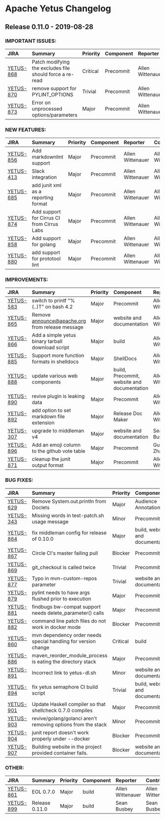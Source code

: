 
<!---
# Licensed to the Apache Software Foundation (ASF) under one
# or more contributor license agreements.  See the NOTICE file
# distributed with this work for additional information
# regarding copyright ownership.  The ASF licenses this file
# to you under the Apache License, Version 2.0 (the
# "License"); you may not use this file except in compliance
# with the License.  You may obtain a copy of the License at
#
#     http://www.apache.org/licenses/LICENSE-2.0
#
# Unless required by applicable law or agreed to in writing, software
# distributed under the License is distributed on an "AS IS" BASIS,
# WITHOUT WARRANTIES OR CONDITIONS OF ANY KIND, either express or implied.
# See the License for the specific language governing permissions and
# limitations under the License.
-->
# Apache Yetus Changelog

## Release 0.11.0 - 2019-08-28



### IMPORTANT ISSUES:

| JIRA | Summary | Priority | Component | Reporter | Contributor |
|:---- |:---- | :--- |:---- |:---- |:---- |
| [YETUS-868](https://issues.apache.org/jira/browse/YETUS-868) | Patch modifying the excludes file should force a re-read |  Critical | Precommit | Allen Wittenauer | Allen Wittenauer |
| [YETUS-870](https://issues.apache.org/jira/browse/YETUS-870) | remove support for PYLINT\_OPTIONS |  Trivial | Precommit | Allen Wittenauer | Allen Wittenauer |
| [YETUS-873](https://issues.apache.org/jira/browse/YETUS-873) | Error on unprocessed options/parameters |  Major | Precommit | Allen Wittenauer | Allen Wittenauer |


### NEW FEATURES:

| JIRA | Summary | Priority | Component | Reporter | Contributor |
|:---- |:---- | :--- |:---- |:---- |:---- |
| [YETUS-856](https://issues.apache.org/jira/browse/YETUS-856) | Add markdownlint support |  Major | Precommit | Allen Wittenauer | Allen Wittenauer |
| [YETUS-413](https://issues.apache.org/jira/browse/YETUS-413) | Slack integration |  Major | Precommit | Allen Wittenauer | Allen Wittenauer |
| [YETUS-685](https://issues.apache.org/jira/browse/YETUS-685) | add junit xml as a reporting format |  Major | Precommit | Allen Wittenauer | Allen Wittenauer |
| [YETUS-874](https://issues.apache.org/jira/browse/YETUS-874) | Add support for Cirrus CI from Cirrus Labs |  Major | Precommit | Allen Wittenauer | Allen Wittenauer |
| [YETUS-858](https://issues.apache.org/jira/browse/YETUS-858) | Add support for golang |  Major | Precommit | Allen Wittenauer | Allen Wittenauer |
| [YETUS-880](https://issues.apache.org/jira/browse/YETUS-880) | add support for prototool lint |  Major | Precommit | Allen Wittenauer | Allen Wittenauer |


### IMPROVEMENTS:

| JIRA | Summary | Priority | Component | Reporter | Contributor |
|:---- |:---- | :--- |:---- |:---- |:---- |
| [YETUS-583](https://issues.apache.org/jira/browse/YETUS-583) | switch to printf "%(..)T" on bash 4.2 |  Major | Precommit | Allen Wittenauer | Allen Wittenauer |
| [YETUS-865](https://issues.apache.org/jira/browse/YETUS-865) | Remove announce@apache.org from release message |  Major | website and documentation | Allen Wittenauer | Allen Wittenauer |
| [YETUS-866](https://issues.apache.org/jira/browse/YETUS-866) | Add a simple yetus binary tarball download script |  Major | build | Allen Wittenauer | Allen Wittenauer |
| [YETUS-885](https://issues.apache.org/jira/browse/YETUS-885) | Support more function formats in shelldocs |  Major | ShellDocs | Allen Wittenauer | Allen Wittenauer |
| [YETUS-888](https://issues.apache.org/jira/browse/YETUS-888) | update various web components |  Major | build, Precommit, website and documentation | Allen Wittenauer | Allen Wittenauer |
| [YETUS-890](https://issues.apache.org/jira/browse/YETUS-890) | revive plugin is leaking data |  Major | Precommit | Allen Wittenauer | Allen Wittenauer |
| [YETUS-892](https://issues.apache.org/jira/browse/YETUS-892) | add option to set markdown file extension |  Major | Release Doc Maker | Allen Wittenauer | Allen Wittenauer |
| [YETUS-307](https://issues.apache.org/jira/browse/YETUS-307) | upgrade to middleman v4 |  Major | website and documentation | Sean Busbey | Jack Bearden |
| [YETUS-896](https://issues.apache.org/jira/browse/YETUS-896) | Add an emoji column to the github vote table |  Major | Precommit | Guanghao Zhang | Duo Zhang |
| [YETUS-871](https://issues.apache.org/jira/browse/YETUS-871) | cleanup the junit output format |  Major | Precommit | Allen Wittenauer | Allen Wittenauer |


### BUG FIXES:

| JIRA | Summary | Priority | Component | Reporter | Contributor |
|:---- |:---- | :--- |:---- |:---- |:---- |
| [YETUS-629](https://issues.apache.org/jira/browse/YETUS-629) | Remove System.out.println from Doclets |  Major | Audience Annotations | Grant Henke | Allen Wittenauer |
| [YETUS-343](https://issues.apache.org/jira/browse/YETUS-343) | Missing words in test-patch.sh usage message |  Minor | Precommit | Andrew Wang | Allen Wittenauer |
| [YETUS-864](https://issues.apache.org/jira/browse/YETUS-864) | fix middleman config for release of 0.10.0 |  Major | build, website and documentation | Allen Wittenauer | Allen Wittenauer |
| [YETUS-867](https://issues.apache.org/jira/browse/YETUS-867) | Circle CI's master failing pull |  Blocker | Precommit | Allen Wittenauer | Allen Wittenauer |
| [YETUS-869](https://issues.apache.org/jira/browse/YETUS-869) | git\_checkout is called twice |  Trivial | Precommit | Allen Wittenauer | Allen Wittenauer |
| [YETUS-877](https://issues.apache.org/jira/browse/YETUS-877) | Typo in mvn-custom-repos parameter |  Trivial | website and documentation | Peter Somogyi | Peter Somogyi |
| [YETUS-879](https://issues.apache.org/jira/browse/YETUS-879) | pylint needs to have args flushed prior to execution |  Major | Precommit | Allen Wittenauer | Allen Wittenauer |
| [YETUS-881](https://issues.apache.org/jira/browse/YETUS-881) | findbugs bw-compat support needs delete\_parameter() calls |  Major | Precommit | Allen Wittenauer | Allen Wittenauer |
| [YETUS-882](https://issues.apache.org/jira/browse/YETUS-882) | command line patch files do not work in docker mode |  Blocker | Precommit | Allen Wittenauer | Allen Wittenauer |
| [YETUS-860](https://issues.apache.org/jira/browse/YETUS-860) | mvn dependency order needs special handling for version change |  Critical | build | Allen Wittenauer | Allen Wittenauer |
| [YETUS-886](https://issues.apache.org/jira/browse/YETUS-886) | maven\_reorder\_module\_process is eating the directory stack |  Major | Precommit | Allen Wittenauer | Allen Wittenauer |
| [YETUS-891](https://issues.apache.org/jira/browse/YETUS-891) | Incorrect link to yetus-dl.sh |  Minor | website and documentation | Peter Somogyi | Peter Somogyi |
| [YETUS-894](https://issues.apache.org/jira/browse/YETUS-894) | fix yetus semaphore CI build script |  Trivial | build, website and documentation | Allen Wittenauer | Allen Wittenauer |
| [YETUS-901](https://issues.apache.org/jira/browse/YETUS-901) | Update Haskell compiler so that shellcheck 0.7.0 compiles |  Major | Precommit | Sean Busbey | Allen Wittenauer |
| [YETUS-903](https://issues.apache.org/jira/browse/YETUS-903) | revive/golang/golanci aren't removing options from the stack |  Minor | Precommit | Allen Wittenauer | Allen Wittenauer |
| [YETUS-904](https://issues.apache.org/jira/browse/YETUS-904) | junit report doesn't work properly under --docker |  Blocker | Precommit | Allen Wittenauer | Allen Wittenauer |
| [YETUS-907](https://issues.apache.org/jira/browse/YETUS-907) | Building website in the project provided container fails. |  Blocker | website and documentation | Sean Busbey | Sean Busbey |


### OTHER:

| JIRA | Summary | Priority | Component | Reporter | Contributor |
|:---- |:---- | :--- |:---- |:---- |:---- |
| [YETUS-861](https://issues.apache.org/jira/browse/YETUS-861) | EOL 0.7.0 |  Major | build | Allen Wittenauer | Allen Wittenauer |
| [YETUS-899](https://issues.apache.org/jira/browse/YETUS-899) | Release 0.11.0 |  Major | build | Sean Busbey | Sean Busbey |


